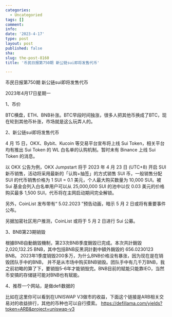 ```yaml
---
categories:
  - Uncategoried
tags: []
comment: 
info: 
date: '2023-4-17'
type: post
layout: post
published: false
sha: 
slug: the-post-8160
title: '币民日报第750期 新公链sui即将发售代币'

---
```

币民日报第750期 新公链sui即将发售代币

2023年4月17日星期一

1、币价

BTC横盘，ETH、BNB补涨。BTC早段时间独涨，很多人把其他币换成了BTC，现在轮到其他币补涨，市场就是这么玩弄人的。

2、新公链sui即将发售代币

4 月 15 日，OKX、Bybit、Kucoin 等交易平台宣布将上线 Sui Token，相关平台均有推出 Sui Token 的 WL 白名单的认购机制。暂时未有 Binance 上线 Sui Token 的消息。

以 OKX 公告为例，OKX Jumpstart 将于 2023 年 4 月 23 日 (UTC+8) 开启 SUI 新币销售，活动将采用最新的「认购+抽签」的方式销售 SUI 币，一般销售分配 SUI 的代币销售价格为 1 SUI = 0.1 美元，个人最大购买数量为 10,000 SUI。被 Sui 基金会列入白名单用户可以从 25,000,000 SUI 的池中以仅 0.03 美元的价格购买最多 1,500 SUI，代币将在主网启动期间完全解锁。

另外，CoinList 发布带有“ 5.02.2023 ”预告动画，暗示 5 月 2 日或将有重要事件公布。

另据加密社区用户推测，CoinList 或将于 5 月 2 日进行 Sui 公募。

3、BNB第23期销毁

根據BNB自動銷毀機制，第23次BNB季度銷毀已完成。本次共計銷毀 2,020,132.25 BNB，其中包括BNB反黑洞計劃中額外銷毀的 656.0230123 BNB。
2023年1季度销毁200多万，为什么BNB价格没有暴涨，因为现在是在销毁团队手中的BNB， 并不是从市场中购买BNB销毁。团队手中有几千万BNB，我之前初略的算了下，要销毁5-6年才能销毁完。BNB目前的赋能只能靠IEO，当然币安搞的存储链可能对BNB也有赋能。

 4、推荐一个网站，是做defi数据的

比如在这里你可以看到在UNISWAP V3做市的收益，下面这个链接是ARB相关交易对的收益排行，其他的币种也可以自行摸索。
https://defillama.com/yields?token=ARB&project=uniswap-v3